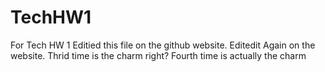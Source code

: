 # TechHW1
For Tech HW 1
Editied this file on the github website.
Editedit Again on the website.
Thrid time is the charm right?
Fourth time is actually the charm
